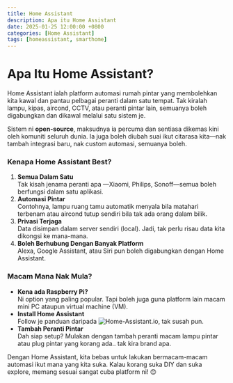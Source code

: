 ```yaml
---
title: Home Assistant
description: Apa itu Home Assistant
date: 2025-01-25 12:00:00 +0800
categories: [Home Assistant]
tags: [homeassistant, smarthome]
---
```

# Apa Itu Home Assistant?  

Home Assistant ialah platform automasi rumah pintar yang membolehkan kita kawal dan pantau pelbagai peranti dalam satu tempat. Tak kiralah lampu, kipas, aircond, CCTV, atau peranti pintar lain, semuanya boleh digabungkan dan dikawal melalui satu sistem je.  

Sistem ni **open-source**, maksudnya ia percuma dan sentiasa dikemas kini oleh komuniti seluruh dunia. Ia juga boleh diubah suai ikut citarasa kita—nak tambah integrasi baru, nak custom automasi, semuanya boleh.  

### Kenapa Home Assistant Best?  
1. **Semua Dalam Satu**  
   Tak kisah jenama peranti apa —Xiaomi, Philips, Sonoff—semua boleh berfungsi dalam satu aplikasi.  
2. **Automasi Pintar**  
   Contohnya, lampu ruang tamu automatik menyala bila matahari terbenam atau aircond tutup sendiri bila tak ada orang dalam bilik.  
3. **Privasi Terjaga**  
   Data disimpan dalam server sendiri (local). Jadi, tak perlu risau data kita dikongsi ke mana-mana.  
4. **Boleh Berhubung Dengan Banyak Platform**  
   Alexa, Google Assistant, atau Siri pun boleh digabungkan dengan Home Assistant.  

### Macam Mana Nak Mula?  
- **Kena ada Raspberry Pi?**  
  Ni option yang paling popular. Tapi boleh juga guna platform lain macam mini PC ataupun virtual machine (VM).
- **Install Home Assistant** \
  Follow je panduan daripada ![Home-Assistant.io](https://www.home-assistant.io/installation/), tak susah pun.
- **Tambah Peranti Pintar**  
  Dah siap setup? Mulakan dengan tambah peranti macam lampu pintar atau plug pintar yang korang ada.. tak kira brand apa.

Dengan Home Assistant, kita bebas untuk lakukan bermacam-macam automasi ikut mana yang kita suka. 
Kalau korang suka DIY dan suka explore, memang sesuai sangat cuba platform ni! 😊  
